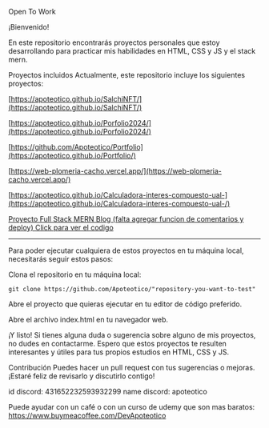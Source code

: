 Open To Work

¡Bienvenido!  

En este repositorio encontrarás proyectos personales que estoy desarrollando para practicar mis habilidades en HTML, CSS y JS y el stack mern.

Proyectos incluidos
Actualmente, este repositorio incluye los siguientes proyectos:

[https://apoteotico.github.io/SalchiNFT/](https://apoteotico.github.io/SalchiNFT/)

[https://apoteotico.github.io/Porfolio2024/](https://apoteotico.github.io/Porfolio2024/)

[https://github.com/Apoteotico/Portfolio](https://apoteotico.github.io/Portfolio/)

[https://web-plomeria-cacho.vercel.app/](https://web-plomeria-cacho.vercel.app/)

[https://apoteotico.github.io/Calculadora-interes-compuesto-ual-](https://apoteotico.github.io/Calculadora-interes-compuesto-ual-/)

[Proyecto Full Stack MERN Blog (falta agregar funcion de comentarios y deploy) Click para ver el codigo](https://github.com/Apoteotico/comision-3-Eitel-Hugo-Belinzoni)

******
Para poder ejecutar cualquiera de estos proyectos en tu máquina local, necesitarás seguir estos pasos:

Clona el repositorio en tu máquina local:
```
git clone https://github.com/Apoteotico/"repository-you-want-to-test"
```
Abre el proyecto que quieras ejecutar en tu editor de código preferido.

Abre el archivo index.html en tu navegador web.

¡Y listo! Si tienes alguna duda o sugerencia sobre alguno de mis proyectos, no dudes en contactarme. Espero que estos proyectos te resulten interesantes y útiles para tus propios estudios en HTML, CSS y JS.

Contribución
Puedes hacer un pull request con tus sugerencias o mejoras. ¡Estaré feliz de revisarlo y discutirlo contigo!

id discord: 431652232593932299
name discord: apoteotico

Puede ayudar con un café o con un curso de udemy que son mas baratos:
https://www.buymeacoffee.com/DevApoteotico
<!--
**Apoteotico/Apoteotico** is a ✨ _special_ ✨ repository because its `README.md` (this file) appears on your GitHub profile.

Here are some ideas to get you started:

- 🔭 I’m currently working on ...
- 🌱 I’m currently learning ...
- 👯 I’m looking to collaborate on ...
- 🤔 I’m looking for help with ...
- 💬 Ask me about ...
- 📫 How to reach me: ...
- 😄 Pronouns: ...
- ⚡ Fun fact: ...
-->
